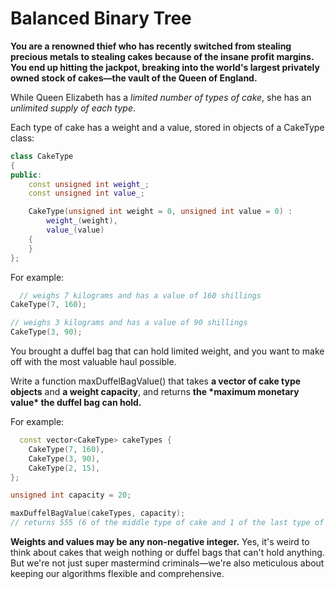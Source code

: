 # Balanced Binary Tree

**You are a renowned thief who has recently switched from stealing precious metals to stealing cakes because of the insane profit margins. You end up hitting the jackpot, breaking into the world's largest privately owned stock of cakes—the vault of the Queen of England.**

While Queen Elizabeth has a *limited number of types of cake*, she has an *unlimited supply of each type*.

Each type of cake has a weight and a value, stored in objects of a CakeType class:

```cpp
class CakeType
{
public:
    const unsigned int weight_;
    const unsigned int value_;

    CakeType(unsigned int weight = 0, unsigned int value = 0) :
        weight_(weight),
        value_(value)
    {
    }
};
```

For example:

```cpp
  // weighs 7 kilograms and has a value of 160 shillings
CakeType(7, 160);

// weighs 3 kilograms and has a value of 90 shillings
CakeType(3, 90);
```



You brought a duffel bag that can hold limited weight, and you want to make off with the most valuable haul possible.

Write a function maxDuffelBagValue() that takes **a vector of cake type objects** and **a weight capacity**, and returns **the \*maximum monetary value\* the duffel bag can hold.**

For example:

```cpp
  const vector<CakeType> cakeTypes {
    CakeType(7, 160),
    CakeType(3, 90),
    CakeType(2, 15),
};

unsigned int capacity = 20;

maxDuffelBagValue(cakeTypes, capacity);
// returns 555 (6 of the middle type of cake and 1 of the last type of cake)
```



**Weights and values may be any non-negative integer.** Yes, it's weird to think about cakes that weigh nothing or duffel bags that can't hold anything. But we're not just super mastermind criminals—we're also meticulous about keeping our algorithms flexible and comprehensive.